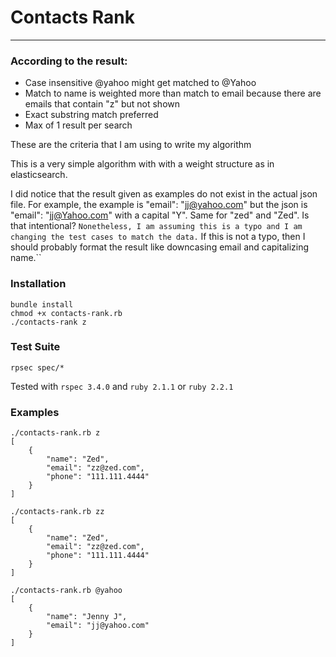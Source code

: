# Contacts Rank
---

### According to the result:

* Case insensitive @yahoo might get matched to @Yahoo
* Match to name is weighted more than match to email because there are emails that contain "z" but not shown
* Exact substring match preferred
* Max of 1 result per search

These are the criteria that I am using to write my algorithm

This is a very simple algorithm with with a weight structure as in elasticsearch. 

I did notice that the result given as examples do not exist in the actual json file. For example, the example is "email": "jj@yahoo.com" but the json is "email": "jj@Yahoo.com" with a capital "Y". Same for "zed" and "Zed". Is that intentional? ``Nonetheless, I am assuming this is a typo and I am changing the test cases to match the data.`` If this is not a typo, then I should probably format the result like downcasing email and capitalizing name.``

### Installation

```
bundle install
chmod +x contacts-rank.rb
./contacts-rank z
```

### Test Suite

```
rpsec spec/*
```

Tested with ``rspec 3.4.0`` and ``ruby 2.1.1`` or ``ruby 2.2.1``

### Examples

```
./contacts-rank.rb z
[
    {
        "name": "Zed",
        "email": "zz@zed.com",
        "phone": "111.111.4444"
    }
]

./contacts-rank.rb zz
[
    {
        "name": "Zed",
        "email": "zz@zed.com",
        "phone": "111.111.4444"
    }
]

./contacts-rank.rb @yahoo
[
    {
        "name": "Jenny J",
        "email": "jj@yahoo.com"
    }
]
```
